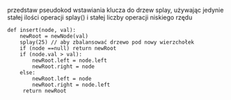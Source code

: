 przedstaw pseudokod wstawiania klucza do drzew splay, używając jedynie stałej ilości operacji splay() i stałej liczby operacji niskiego rzędu



```
def insert(node, val):
	newRoot = newNode(val)
	splay(25) // aby zbalansować drzewo pod nowy wierzchołek
	if (node ==null) return newRoot
	if (node.val > val):
		newRoot.left = node.left
		newRoot.right = node
	else:
		newRoot.left = node
		newRoot.right = node.left
	 return newRoot
```